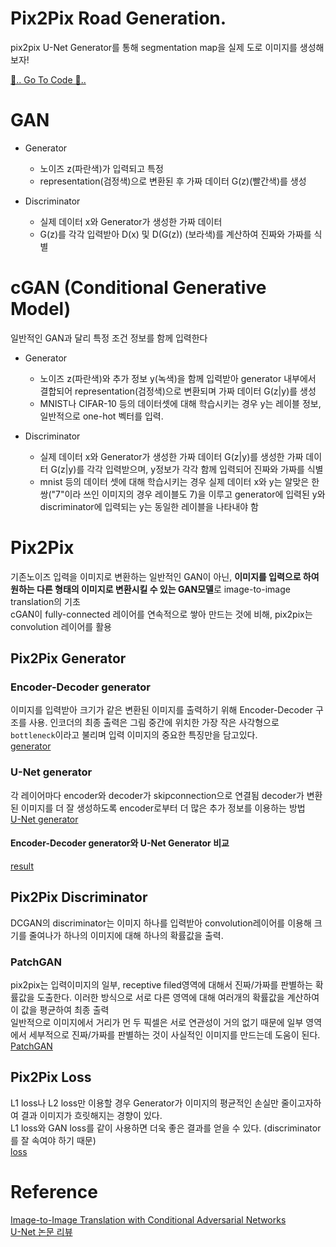 # Pix2Pix Road Generation. 
pix2pix U-Net Generator를 통해 segmentation map을 실제 도로 이미지를 생성해보자!  

[🚙.. Go To Code 🚙..](https://github.com/estela19/AIFFEL/blob/master/exp19/baseline.ipynb)
 

# GAN
* Generator
	* 노이즈 z(파란색)가 입력되고 특정
	* representation(검정색)으로 변환된 후 가짜 데이터 G(z)(빨간색)를 생성

* Discriminator
	* 실제 데이터 x와 Generator가 생성한 가짜 데이터
	* G(z)를 각각 입력받아 D(x) 및 D(G(z)) (보라색)를 계산하여 진짜와 가짜를 식별
  

# cGAN (Conditional Generative Model)
일반적인 GAN과 달리 특정 조건 정보를 함께 입력한다  

* Generator
	* 노이즈 z(파란색)와 추가 정보 y(녹색)을 함께 입력받아 generator 내부에서 결합되어 representation(검정색)으로 변환되며 가짜 데이터 G(z|y)를 생성
	* MNIST나 CIFAR-10 등의 데이터셋에 대해 학습시키는 경우 y는 레이블 정보, 일반적으로 one-hot 벡터를 입력.

* Discriminator
	* 실제 데이터 x와 Generator가 생성한 가짜 데이터 G(z|y)를 생성한 가짜 데이터 G(z|y)를 각각 입력받으며, y정보가 각각 함께 입력되어 진짜와 가짜를 식별
	* mnist 등의 데이터 셋에 대해 학습시키는 경우 실제 데이터 x와 y는 알맞은 한쌍("7"이라 쓰인 이미지의 경우 레이블도 7)을 이루고 generator에 입력된 y와 discriminator에 입력되는 y는 동일한 레이블을 나타내야 함

# Pix2Pix
기존노이즈 입력을 이미지로 변환하는 일반적인 GAN이 아닌, **이미지를 입력으로 하여 원하는 다른 형태의 이미지로 변환시킬 수 있는 GAN모델**로 image-to-image translation의 기초  
cGAN이 fully-connected 레이어를 연속적으로 쌓아 만드는 것에 비해, pix2pix는 convolution 레이어를 활용

## Pix2Pix Generator
### Encoder-Decoder generator
이미지를 입력받아 크기가 같은 변환된 이미지를 출력하기 위해 Encoder-Decoder 구조를 사용.
인코더의 최종 출력은 그림 중간에 위치한 가장 작은 사각형으로 `bottleneck`이라고 불리며 입력 이미지의 중요한 특징만을 담고있다.  
[generator]()

### U-Net generator
각 레이어마다 encoder와 decoder가 skipconnection으로 연결됨
decoder가 변환된 이미지를 더 잘 생성하도록 encoder로부터 더 많은 추가 정보를 이용하는 방법  
[U-Net generator]()


#### Encoder-Decoder generator와 U-Net Generator 비교
[result]()

## Pix2Pix Discriminator
DCGAN의 discriminator는 이미지 하나를 입력받아 convolution레이어를 이용해 크기를 줄여나가 하나의 이미지에 대해 하나의 확률값을 출력.  

### PatchGAN
pix2pix는 입력이미지의 일부, receptive filed영역에 대해서 진짜/가짜를 판별하는 확률값을 도출한다. 이러한 방식으로 서로 다른 영역에 대해 여러개의 확률값을 계산하여 이 값을 평균하여 최종 출력  
일반적으로 이미지에서 거리가 먼 두 픽셀은 서로 연관성이 거의 없기 때문에 일부 영역에서 세부적으로 진짜/가짜를 판별하는 것이 사실적인 이미지를 만드는데 도움이 된다.  
[PatchGAN]()

## Pix2Pix Loss
L1 loss나 L2 loss만 이용할 경우 Generator가 이미지의 평균적인 손실만 줄이고자하여 결과 이미지가 흐릿해지는 경향이 있다.  
L1 loss와 GAN loss를 같이 사용하면 더욱 좋은 결과를 얻을 수 있다. (discriminator를 잘 속여야 하기 때문)  
[loss]()

# Reference
[Image-to-Image Translation with Conditional Adversarial Networks](https://arxiv.org/pdf/1611.07004.pdf)  
[U-Net 논문 리뷰](https://medium.com/@msmapark2/u-net-%EB%85%BC%EB%AC%B8-%EB%A6%AC%EB%B7%B0-u-net-convolutional-networks-for-biomedical-image-segmentation-456d6901b28a)  